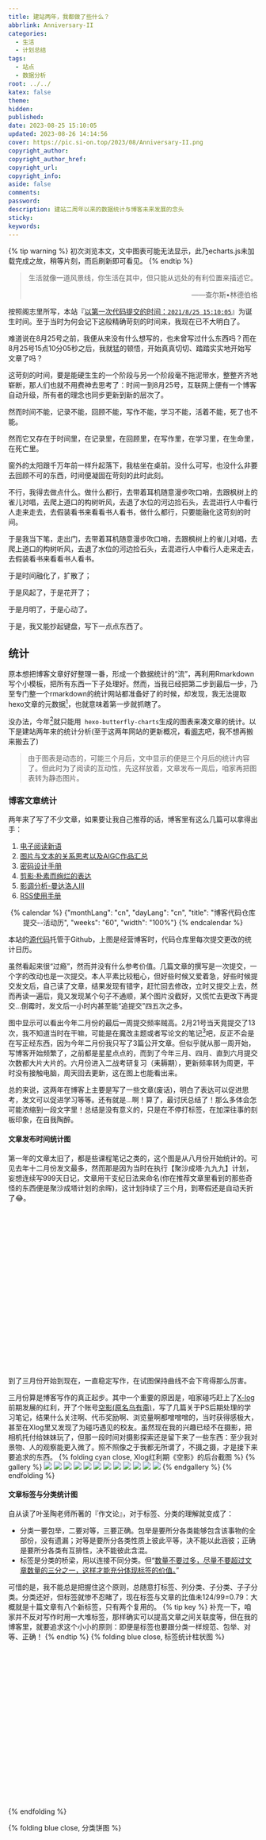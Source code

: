 ```yaml
---
title: 建站两年，我都做了些什么？
abbrlink: Anniversary-II
categories:
  - 生活
  - 计划总结
tags:
  - 站点
  - 数据分析
root: ../../
katex: false
theme: 
hidden: 
published: 
date: 2023-08-25 15:10:05
updated: 2023-08-26 14:14:56
cover: https://pic.si-on.top/2023/08/Anniversary-II.png
copyright_author:
copyright_author_href:
copyright_url:
copyright_info:
aside: false
comments:
password:
description: 建站二周年以来的数据统计与博客未来发展的念头
sticky:
keywords:
---
```


{% tip warning %}
初次浏览本文，文中图表可能无法显示，此乃echarts.js未加载完成之故，稍等片刻，而后刷新即可看见。
{% endtip %}

> <center>生活就像一道风景线，你生活在其中，但只能从远处的有利位置来描述它。</center>
> <p align="right">——查尔斯•林德伯格</p>


按照阁志里所写，本站『<u>以第一次代码提交的时间：`2021/8/25 15:10:05`</u>』为诞生时间。至于当时为何会记下这般精确苛刻的时间来，我现在已不大明白了。

难道说在8月25号之前，我便从来没有什么想写的，也未曾写过什么东西吗？而在8月25号15点10分05秒之后，我就猛的顿悟，开始真真切切、踏踏实实地开始写文章了吗？

这苛刻的时间，要是能硬生生的一个阶段与另一个阶段毫不拖泥带水，整整齐齐地崭断，那人们也就不用费神去思考了：时间一到8月25号，互联网上便有一个博客自动升级，所有者的理念也同步更新到新的层次了。

然而时间不能，记录不能，回顾不能，写作不能，学习不能，活着不能，死了也不能。

然而它又存在于时间里，在记录里，在回顾里，在写作里，在学习里，在生命里，在死亡里。

窗外的太阳跟千万年前一样升起落下，我枯坐在桌前。没什么可写，也没什么非要去回顾不可的东西，时间便凝固在苛刻的此时此刻。

不行，我得去做点什么。做什么都行，去带着耳机随意漫步吹口哨，去跟枫树上的雀儿对唱，去爬上道口的构树听风，去退了水位的河边捡石头，去混进行人中看行人走来走去，去假装看书来看看书人看书，做什么都行，只要能融化这苛刻的时间。

于是我当下笔，走出门，去带着耳机随意漫步吹口哨，去跟枫树上的雀儿对唱，去爬上道口的构树听风，去退了水位的河边捡石头，去混进行人中看行人走来走去，去假装看书来看看书人看书。

于是时间融化了，扩散了；

于是风起了，于是花开了；

于是月明了，于是心动了。

于是，我又能抄起键盘，写下一点点东西了。

## 统计
原本想把博客文章好好整理一番，形成一个数据统计的“流”，再利用Rmarkdown写个小模板，把所有东西一下子处理好。然而，当我已经把第二步到最后一步，乃至专门整一个rmarkdown的统计网站都准备好了的时候，却发现，我无法提取hexo文章的元数据[^1]，也就意味着第一步就抓瞎了。

没办法，今年[^2]就只能用` hexo-butterfly-charts`生成的图表来凑文章的统计。以下是建站两年来的统计分析(至于这两年网站的更新概况，看[阁志](/site)吧，我不想再搬来搬去了)
> 由于图表是动态的，可能三个月后，文中显示的便是三个月后的统计内容了。但此时为了阅读的互动性，先这样放着，文章发布一周后，咱家再把图表转为静态图片。
### 博客文章统计
两年来了写了不少文章，如果要让我自己推荐的话，博客里有这么几篇可以拿得出手：
1. [电子阅读新语](/2023/key4read/)
2. [图片与文本的关系思考以及AIGC作品汇总](/2023/text&img&AI/)
3. [密码设计手册](/2023/password-Design/)
4. [剪影·朴素而绚烂的表达](/2023/shadow-in-light/)
5. [影调分析-曼达洛人III](/2023/tone-mandoIII/)
6. [RSS使用手册](/2022/rss)


<center>
{% calendar %}
{"monthLang": "cn", "dayLang": "cn", "title": "博客代码仓库提交--活动历", "weeks": "60", "width": "100%"}
{% endcalendar %}
</center>

本站的[源代码](http://github.com/aornus/source)托管于Github，上图是经营博客时，代码仓库里每次提交更改的统计日历。

虽然看起来很“过瘾”，然而并没有什么参考价值。几篇文章的撰写是一次提交，一个字的改动也是一次提交。本人平素比较粗心，但好些时候又爱着急，好些时候提交发文后，自己读了文章，结果发现有错字，赶忙回去修改，立时又提交上去，然而再读一遍后，竟又发现某个句子不通顺，某个图片没截好，又慌忙去更改下再提交...倒霉时，发文后一小时内甚至能“追提交”四五次之多。

图中显示可以看出今年二月份的最后一周提交频率贼高。2月21号当天竟提交了13次，我不知道当时在干嘛，可能是在魔改主题或者写论文的笔记[^3]吧，反正不会是在写正经东西，因为今年二月份我只写了3篇公开文章。但似乎就从那一周开始，写博客开始频繁了，之前都是星星点点的，而到了今年三月、四月、直到六月提交次数都大片大片的。六月份进入二战考研复习（耒耨期），更新频率转为周更，平时没有接触电脑，周天回去更新，这在图上也能看出来。

总的来说，这两年在博客上主要是写了一些文章(废话)，明白了表达可以促进思考，发文可以促进学习等等。还有就是...啊！算了，最讨厌总结了！那么多体会怎可能浓缩到一段文字里！总结是没有意义的，只是在不停打标签，在加深往事的刻板印象，在自我陶醉。
#### 文章发布时间统计图  
第一年的文章太旧了，都是些课程笔记之类的，这个图是从八月份开始统计的。可见去年十二月份发文最多，然而那是因为当时在执行【聚沙成塔·九九九】计划，妄想连续写999天日记，文章用干支纪日法来命名(你在推荐文章里看到的那些奇怪的东西便是聚沙成塔计划的余晖)，这计划持续了三个月，到寒假还是自动夭折了😂。

<div id="posts-chart" data-start="2022-01" style="border-radius: 8px; height: 300px; padding: 10px;"></div>  

到了三月份开始到现在，一直稳定写作，在试图保持曲线不会下弯得那么厉害。

三月份算是博客写作的真正起步。其中一个重要的原因是，咱家碰巧赶上了[X-log](https://xlog.app/)前期发展的红利，开了个账号[空影(原名乌有斋)](https://rss3.si-on.top/)，写了几篇关于PS后期处理的学习笔记，结果什么关注啊、代币奖励啊、浏览量啊都噌噌噌的，当时获得感极大，甚至在Xlog里又发现了为碰巧遇见的校友。虽然现在我的兴趣已经不在摄影，把相机托付给妹妹玩了，但那一段时间对摄影探索还是留下来了一些东西：至少我对景物、人的观察能更入微了。照不照像之于我都无所谓了，不摄之摄，才是接下来要追求的东西。
{% folding cyan close, Xlog红利期《空影》的后台截图 %}
{% gallery %}
![](https://pic.si-on.top/2023/08/4-5.jpg)
![](https://pic.si-on.top/2023/08/4-7.jpg)
![](https://pic.si-on.top/2023/08/4-9.jpg)
![](https://pic.si-on.top/2023/08/4-11.jpg)
![](https://pic.si-on.top/2023/08/4-14.jpg)
![](https://pic.si-on.top/2023/08/4-18.jpg)
![](https://pic.si-on.top/2023/08/4-21.jpg)
![](https://pic.si-on.top/2023/08/4-26.jpg)
![](https://pic.si-on.top/2023/08/4-29.jpg)
![](https://pic.si-on.top/2023/08/5-12.png)
![](https://pic.si-on.top/2023/08/8-14.png)
![](https://pic.si-on.top/2023/08/6-2.png)
{% endgallery %}
{% endfolding %}
#### 文章标签与分类统计图
自从读了叶圣陶老师所著的『作文论』，对于标签、分类的理解就变成了：
* 分类一要包举，二要对等，三要正确。包举是要所分各类能够包含该事物的全部份，没有遗漏；对等是要所分各类性质上彼此平等，决不能以此涵彼；正确是要所分各类有互排性，决不能彼此含混。
* 标签是分类的桥梁，用以连接不同分类。但“<u>数量不要过多，尽量不要超过文章数量的三分之一，这样才能充分体现标签的价值。</u>”

可惜的是，我不能总是把握住这个原则，总随意打标签、列分类、子分类、子子分类。分类还好，但标签就惨不忍睹了，现在标签与文章的比值未124/99=0.79：大概就是十篇文章有八个新标签，只有两个复用的。
{% tip key %}
补充一下，咱家并不反对写作时用一大堆标签，那样确实可以提高文章之间关联度等，但在我的博客里，就要追求这个小小的原则：即便是标签也要跟分类一样规范、包举、对等、正确！
{% endtip %}
{% folding blue close, 标签统计柱状图 %}
<div id="tags-chart" data-length="100" style="border-radius: 8px; height: 300px; padding: 10px;"></div>  
{% endfolding %}

{% folding blue close, 分类饼图 %}
<div id="categories-chart" data-parent="true" style="border-radius: 8px; height: 550px; padding: 10px;"></div>
{% endfolding %}
另外咱家通过Obsidian进行写作管理，所以还可以一览博客所有文件的“关系图谱”，贼鸡儿壮观。播放图谱生成动画的时候，再放一首理查德施特劳斯的《扎拉图斯特拉如是说》🥁就更得劲了。
{% meting "5056805" "netease" "song" "order:random" "listmaxheight:340px" "preload:none" "theme:#1ED760"%}

![Obsidian中显示了附件、独立文件后，整个仓库的关系图谱](https://pic.si-on.top/2023/08/20230825162958.png)



{% folding blue close, 这里是一些其他的没用统计 %}
{% folding red close, 不要点了，确实没鸟用 %}
{% folding green close, 服了你了，就个可怜的访客统计图而已 %}
{% folding pink close, 好吧，你看吧 %}
其实我是很反感审视、被审视的。这个统计图表是第一次用Gitee建站后弄的，当时的域名还是`aornus.gitee.io`，后来发现clustrmap的统计与域名无关，换了域名也能接着统计，于是就一直用了，期间在22年冬天，把统计关了，因为我讨厌被人家审视，也对那可怜的访问量自卑。后来今年三月份重新整博客，觉着总得要有个反馈吧，便重拾起来这个给访客统计:[Visitor Traffic for Aornus.gitee.io (clustrmaps.com)](https://clustrmaps.com/site/1bk51)。


这些数据没必要看，也没有参考价值，纯粹红压压地麻痹自我而已。就不信还有中东的华人来看这破站，估计那些国外ip大多都是翻墙访问的。
![](../../../images/20230709/Pasted%20image%2020230825143035.png)
![Pageview Map](../../../images/20230709/map.jpg)
![访客折线图](../../../images/20230709/访客折线图.jpg)

{% endfolding %}
{% endfolding %}
{% endfolding %}
{% endfolding %}

## 展望
博客的现状就是很理想的。发文会有人看，偶尔会有几个热心的访问者到评论区寒暄几句，一些好文章有时会被其他站点引用，遇到了一些朋友等等等等。现在的情况很是不错，预期幻想去博客的未来会怎样怎样好，要写多少多少文章，斩获多少多少访客等等，还不如去把旧文更新下。所以这第二部分虽然名叫展望，其实我并不想作什么展望。

那要做什么呢？我要做试验！

<u>更好的未来只能经过不断地试验</u>，试出来的东西才有意义，有价值，才真正是未来。从书里读到一个想法，立马动笔写下，累计念头，汇聚成文章，写文章，再反过来审视念头，继承、批判，最终让念头进化成思想。而思想一旦被延申，是难以回到过去的(塑性变形)，这便又成就新的我，也写就了新的文章，而对博客的念头(分类、标签、外观、功能等)，在一次次试验中，逐渐成了新的博客。所以，我要做更多更多的试验，探索更多更多的广度，更多更多的深度，发展随便什么兴趣，放弃随便什么兴趣。

最后重新提一下经营的最低限度要求：
* 每月三篇文章
* 严重且坚决地避免：<u>以主观之臆断哗众取宠！以背于事理的见解贻人以谬误！陷入模仿、虚伪、浮夸、玩戏的弊病而不自知！</u>




[^1]: 就是篇名、分类、标签、字数，发表日期等内容
[^2]: 明年学学python，可能会学会如何抓取、清洗把文章元数据，到那时候在重新搭建一个pages统计子域。
[^3]: 这些东西太杂，我没有公开。